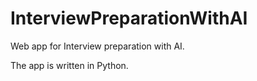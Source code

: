 # InterviewPreparationWithAI
Web app for Interview preparation with AI.

The app is written in Python.
